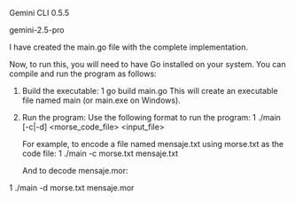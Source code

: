 Gemini CLI 0.5.5

gemini-2.5-pro

I have created the main.go file with the complete implementation.

  Now, to run this, you will need to have Go installed on your system. You can compile and run the
  program as follows:

   1. Build the executable:
   1     go build main.go
      This will create an executable file named main (or main.exe on Windows).

   2. Run the program:
      Use the following format to run the program:
   1     ./main [-c|-d] <morse_code_file> <input_file>

      For example, to encode a file named mensaje.txt using morse.txt as the code file:
   1     ./main -c morse.txt mensaje.txt

      And to decode mensaje.mor:

   1     ./main -d morse.txt mensaje.mor

